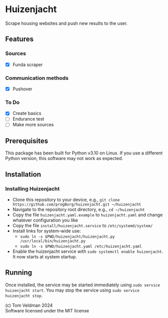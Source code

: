 # Huizenjacht
Scrape housing websites and push new results to the user.

## Features

### Sources
- [x] Funda scraper

### Communication methods
- [x] Pushover

### To Do
- [x] Create basics
- [ ] Endurance test
- [ ] Make more sources

## Prerequisites
This package has been built for Python v3.10 on Linux.
If you use a different Python version, this software may not work as expected.

## Installation

### Installing Huizenjacht
- Clone this repository to your device, e.g., `git clone https://github.com/progBorg/huizenjacht.git ~/huizenjacht`
- Navigate to the repository root directory, e.g., `cd ~/huizenjacht`
- Copy the file `huizenjacht.yaml.example` to `huizenjacht.yaml` and change whatever configuration you like
- Copy the file `install/huizenjacht.service` to `/etc/systemd/system/`
- Install links for system-wide use:
    - `sudo ln -s $PWD/huizenjacht/huizenjacht.py /usr/local/bin/huizenjacht.py`
    - `sudo ln -s $PWD/huizenjacht.yaml /etc/huizenjacht.yaml`
- Enable the huizenjacht service with `sudo systemctl enable huizenjacht`. It now starts at system startup.

## Running
Once installed, the service may be started immediately using `sudo service huizenjacht start`.
You may stop the service using `sudo service huizenjacht stop`.

(c) Tom Veldman 2024\
Software licensed under the MIT license
